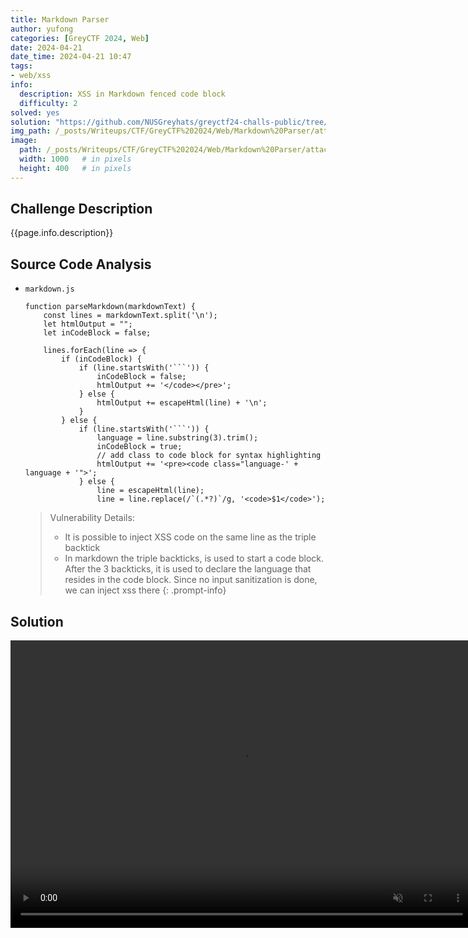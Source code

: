 ```yaml
---
title: Markdown Parser
author: yufong
categories: [GreyCTF 2024, Web]
date: 2024-04-21
date_time: 2024-04-21 10:47
tags: 
- web/xss
info:
  description: XSS in Markdown fenced code block	
  difficulty: 2
solved: yes
solution: "https://github.com/NUSGreyhats/greyctf24-challs-public/tree/main/quals/web/markdown-parser"
img_path: /_posts/Writeups/CTF/GreyCTF%202024/Web/Markdown%20Parser/attachments/
image:
  path: /_posts/Writeups/CTF/GreyCTF%202024/Web/Markdown%20Parser/attachments/../../Beautiful%20Styles/attachments/Beautiful%20Styles-20240510000105525.png
  width: 1000   # in pixels
  height: 400   # in pixels
---
```


## Challenge Description

{{page.info.description}}

## Source Code Analysis
- `markdown.js`
	```
	function parseMarkdown(markdownText) {
	    const lines = markdownText.split('\n');
	    let htmlOutput = "";
	    let inCodeBlock = false;
	
	    lines.forEach(line => {
	        if (inCodeBlock) {
	            if (line.startsWith('```')) {
	                inCodeBlock = false;
	                htmlOutput += '</code></pre>';
	            } else {
	                htmlOutput += escapeHtml(line) + '\n';
	            }
	        } else {
	            if (line.startsWith('```')) {
	                language = line.substring(3).trim();
	                inCodeBlock = true;
	                // add class to code block for syntax highlighting
	                htmlOutput += '<pre><code class="language-' + language + '">';
	            } else {
	                line = escapeHtml(line);
	                line = line.replace(/`(.*?)`/g, '<code>$1</code>');
	```
	>Vulnerability Details:
	>- It is possible to inject XSS code on the same line as the triple backtick
	>- In markdown the triple backticks, is used to start a code block. After the 3 backticks, it is used to declare the language that resides in the code block. Since no input sanitization is done, we can inject xss there
	{: .prompt-info}
	
## Solution

<video muted autoplay controls style="width: 740px; height: 460px;">
	<source src="{{site.cdn}}{{page.img_path}}fIpqfFcrFW.mp4" type="video/mp4">
</video>
